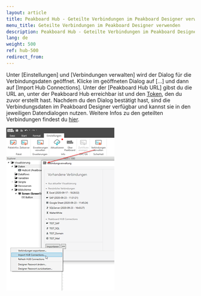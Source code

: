 ```yaml
---
layout: article
title: Peakboard Hub - Geteilte Verbindungen im Peakboard Designer verwenden 
menu_title: Geteilte Verbindungen im Peakboard Designer verwenden 
description: Peakboard Hub - Geteilte Verbindungen im Peakboard Designer verwenden 
lang: de
weight: 500
ref: hub-500
redirect_from:
---
```

Unter [Einstellungen] und [Verbindungen verwalten] wird der Dialog für die Verbindungsdaten geöffnet.
Klicke im geöffneten Dialog auf […] und dann auf [Import Hub Connections]. 
Unter der [Peakboard Hub URL] gibst du die URL an, unter der Peakboard Hub erreichbar ist und den [Token](/hub/de-hub_tokens.html), den du zuvor erstellt hast. 
Nachdem du den Dialog bestätigt hast, sind die Verbindungsdaten im Peakboard Designer verfügbar und kannst sie in den jeweiligen Datendialogen nutzen. 
Weitere Infos zu den geteilten Verbindungen findest du [hier](/misc/de-shared-connection.html). 

![Shared Connections Bild 2](/assets/images/hub/hub_sharedconnection2.png) 
